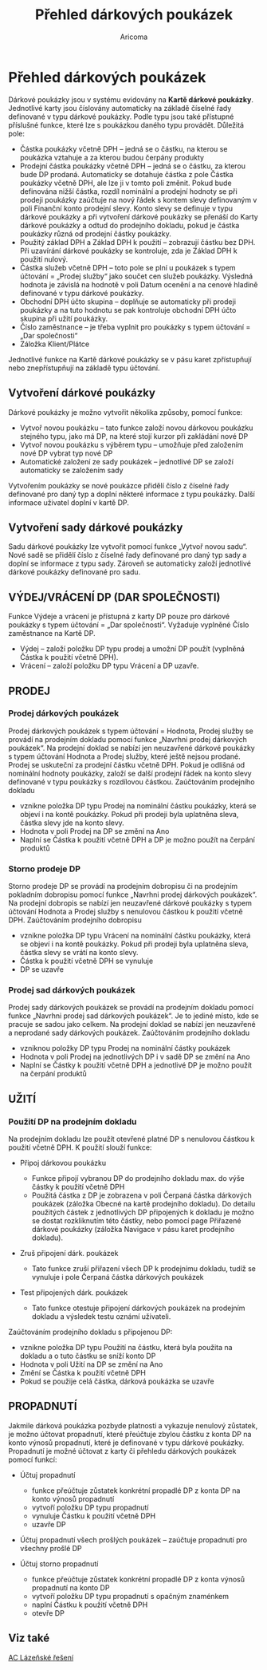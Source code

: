 ﻿---
    title: "Přehled dárkových poukázek"
    author: Aricoma
    ms.date: 04/30/2018
    ms.topic: article
    ms.prod: dynamics-nav-2017
    ms.contentlocale: cs-cz
    ms.lasthandoff: 04/30/2018
---

# Přehled dárkových poukázek

Dárkové poukázky jsou v systému evidovány na **Kartě dárkové poukázky**. Jednotlivé karty jsou číslovány automaticky na základě číselné řady definované v typu dárkové poukázky. Podle typu jsou také přístupné příslušné funkce, které lze s poukázkou daného typu provádět.
Důležitá pole:
-	Částka poukázky včetně DPH – jedná se o částku, na kterou se poukázka vztahuje a za kterou budou čerpány produkty
-	Prodejní částka poukázky včetně DPH – jedná se o částku, za kterou bude DP prodaná. Automaticky se dotahuje částka z pole Částka poukázky včetně DPH, ale lze ji v tomto poli změnit. Pokud bude definována nižší částka, rozdíl nominální a prodejní hodnoty se při prodeji poukázky zaúčtuje na nový řádek s kontem slevy definovaným v poli Finanční konto prodejní slevy. Konto slevy se definuje v typu dárkové poukázky a při vytvoření dárkové poukázky se přenáší do Karty dárkové poukázky a odtud do prodejního dokladu, pokud je částka poukázky různá od prodejní částky poukázky.
-	Použitý základ DPH a Základ DPH k použití – zobrazují částku bez DPH. Při uzavírání dárkové poukázky se kontroluje, zda je Základ DPH k použití nulový.
-	Částka služeb včetně DPH – toto pole se plní u poukázek s typem účtování = „Prodej služby“ jako součet cen služeb poukázky. Výsledná hodnota je závislá na hodnotě v poli Datum ocenění a na cenové hladině definované v typu dárkové poukázky.
-	Obchodní DPH účto skupina – doplňuje se automaticky při prodeji poukázky a na tuto hodnotu se pak kontroluje obchodní DPH účto skupina při užití poukázky.
-	Číslo zaměstnance – je třeba vyplnit pro poukázky s typem účtování = „Dar společnosti“
-	Záložka Klient/Plátce

Jednotlivé funkce na Kartě dárkové poukázky se v pásu karet zpřístupňují nebo znepřístupňují na základě typu účtování.

## Vytvoření dárkové poukázky
Dárkové poukázky je možno vytvořit několika způsoby, pomocí funkce:
-	Vytvoř novou poukázku – tato funkce založí novou dárkovou poukázku stejného typu, jako má DP, na které stojí kurzor při zakládání nové DP
-	Vytvoř novou poukázku s výběrem typu – umožňuje před založením nové DP vybrat typ nové DP
-	Automatické založení ze sady poukázek – jednotlivé DP se založí automaticky se založením sady

Vytvořením poukázky se nové poukázce přidělí číslo z číselné řady definované pro daný typ a doplní některé informace z typu poukázky. Další informace uživatel doplní v kartě DP.

## Vytvoření sady dárkové poukázky
Sadu dárkové poukázky lze vytvořit pomocí funkce „Vytvoř novou sadu“. Nové sadě se přidělí číslo z číselné řady definované pro daný typ sady a doplní se informace z typu sady. Zároveň se automaticky založí jednotlivé dárkové poukázky definované pro sadu. 

## VÝDEJ/VRÁCENÍ DP (DAR SPOLEČNOSTI)
Funkce Výdeje a vrácení je přístupná z karty DP pouze pro dárkové poukázky s typem účtování = „Dar společnosti“. Vyžaduje vyplněné Číslo zaměstnance na Kartě DP.
-	Výdej – založí položku DP typu prodej a umožní DP použít (vyplněná Částka k použití včetně DPH).
-	Vrácení – založí položku DP typu Vrácení a DP uzavře.

## PRODEJ
### Prodej dárkových poukázek
Prodej dárkových poukázek s typem účtování = Hodnota, Prodej služby se provádí na prodejním dokladu pomocí funkce „Navrhni prodej dárkových poukázek“. Na prodejní doklad se nabízí jen neuzavřené dárkové poukázky s typem účtování Hodnota a Prodej služby, které ještě nejsou prodané. Prodej se uskuteční za prodejní částku včetně DPH. Pokud je odlišná od nominální hodnoty poukázky, založí se další prodejní řádek na konto slevy definované v typu poukázky s rozdílovou částkou.
Zaúčtováním prodejního dokladu
-	vznikne položka DP typu Prodej na nominální částku poukázky, která se objeví i na kontě poukázky. Pokud při prodeji byla uplatněna sleva, částka slevy jde na konto slevy.  
-	Hodnota v poli Prodej na DP se změní na Ano
-	Naplní se Částka k použití včetně DPH a DP je možno použít na čerpání produktů

### Storno prodeje DP
Storno prodeje DP se provádí na prodejním dobropisu či na prodejním pokladním dobropisu pomocí funkce „Navrhni prodej dárkových poukázek“. Na prodejní dobropis se nabízí jen neuzavřené dárkové poukázky s typem účtování Hodnota a Prodej služby s nenulovou částkou k použití včetně DPH.
Zaúčtováním prodejního dobropisu
-	vznikne položka DP typu Vrácení na nominální částku poukázky, která se objeví i na kontě poukázky. Pokud při prodeji byla uplatněna sleva, částka slevy se vrátí na konto slevy.  
-	Částka k použití včetně DPH se vynuluje
-	DP se uzavře

### Prodej sad dárkových poukázek
Prodej sady dárkových poukázek se provádí na prodejním dokladu pomocí funkce „Navrhni prodej sad dárkových poukázek“. Je to jediné místo, kde se pracuje se sadou jako celkem. Na prodejní doklad se nabízí jen neuzavřené a neprodané sady dárkových poukázek. 
Zaúčtováním prodejního dokladu
-	vzniknou položky DP typu Prodej na nominální částky poukázek 
-	Hodnota v poli Prodej na jednotlivých DP i v sadě DP se změní na Ano
-	Naplní se Částky k použití včetně DPH a jednotlivé DP je možno použít na čerpání produktů

## UŽITÍ
### Použití DP na prodejním dokladu
Na prodejním dokladu lze použít otevřené platné DP s nenulovou částkou k použití včetně DPH. K použití slouží funkce:
-	Připoj dárkovou poukázku
	- 	Funkce připojí vybranou DP do prodejního dokladu max. do výše částky k použití včetně DPH
	- 	Použitá částka z DP je zobrazena v poli Čerpaná částka dárkových poukázek (záložka Obecné na kartě prodejního dokladu). Do detailu použitých částek z jednotlivých DP připojených k dokladu je možno se dostat rozkliknutím této částky, nebo pomocí page Přiřazené dárkové poukázky (záložka Navigace v pásu karet prodejního dokladu).

-	Zruš připojení dárk. poukázek
	- 	Tato funkce zruší přiřazení všech DP k prodejnímu dokladu, tudíž se vynuluje i pole Čerpaná částka dárkových poukázek

-	Test připojených dárk. poukázek
	- 	Tato funkce otestuje připojení dárkových poukázek na prodejním dokladu a výsledek testu oznámí uživateli. 

Zaúčtováním prodejního dokladu s připojenou DP:
-	vznikne položka DP typu Použití na částku, která byla použita na dokladu a o tuto částku se sníží konto DP 
-	Hodnota v poli Užití na DP se změní na Ano
-	Změní se Částka k použití včetně DPH
-	Pokud se použije celá částka, dárková poukázka se uzavře

## PROPADNUTÍ
Jakmile dárková poukázka pozbyde platnosti a vykazuje nenulový zůstatek, je možno účtovat propadnutí, které přeúčtuje zbylou částku z konta DP na konto výnosů propadnutí, které je definované v typu dárkové poukázky. Propadnutí je možné účtovat z karty či přehledu dárkových poukázek pomocí funkcí:
-	Účtuj propadnutí
	- 	funkce přeúčtuje zůstatek konkrétní propadlé DP z konta DP na konto výnosů propadnutí
	- 	vytvoří položku DP typu propadnutí
	- 	vynuluje Částku k použití včetně DPH
	- 	uzavře DP

-	Účtuj propadnutí všech prošlých poukázek – zaúčtuje propadnutí pro všechny prošlé DP
-	Účtuj storno propadnutí
	- 	funkce přeúčtuje zůstatek konkrétní propadlé DP z konta výnosů propadnutí na konto DP
	- 	vytvoří položku DP typu propadnutí s opačným znaménkem
	- 	naplní Částku k použití včetně DPH
	- 	otevře DP 




## <a name="see-also"></a>Viz také
[AC Lázeňské řešení](ac-spa-solution.md)